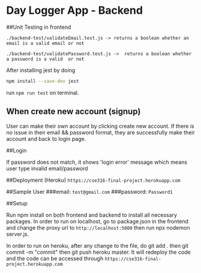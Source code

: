 # Day Logger App - Backend 

##Unit Testing in frontend

`./backend-test/validateEmail.test.js -> returns a boolean whether an email is a valid email or not`

`./backend-test/validatePassword.test.js ->  returns a boolean whether a password is a valid  or not`

After installing jest by doing 
```bash
npm install --save-dev jest
```
run `npm run test` on terminal.

## When create new account (signup)

User can make their own account by clicking create new account.
If there is no issue in their email && password format, they are successfully make their account and back to login page.


##Login 

If password does not match, it shows 'login error' message which means user type invalid email/password


##Deployment (Heroku)
`https://cse316-final-project.herokuapp.com`


##Sample User
###email: `test@gmail.com`
###password: `Password1`

##Setup

Run npm install on both frontend and backend to install all necessary packages. 
In order to run on localhost, go to package.json in the frontend and change the proxy url to
`http://localhost:5000` then run npx nodemon server.js.

In order to run on heroku, after any change to the file, do git add . then git commit -m "commit"
then git push heroku master. It will redeploy the code and the code can be accessed through
`https://cse316-final-project.herokuapp.com`
